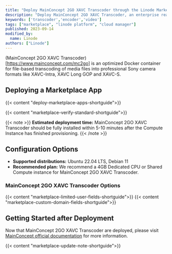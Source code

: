 ```yaml
---
title: "Deploy MainConcept 2GO XAVC Transcoder through the Linode Marketplace"
description: "Deploy MainConcept 2GO XAVC Transcoder, an enterprise ready XAVC Transcoder, on a Linode Compute Instance.'"
keywords: ['transcoder','encoder','video']
tags: ["marketplace", "linode platform", "cloud manager"]
published: 2023-09-14
modified_by:
  name: Linode
authors: ["Linode"]
---
```


(MainConcept 2GO XAVC Transcoder)[https://www.mainconcept.com/mc2go] is an optimized Docker container for file-based transcoding of media files into professional Sony camera formats like XAVC-Intra, XAVC Long GOP and XAVC-S.

## Deploying a Marketplace App 

{{< content "deploy-marketplace-apps-shortguide">}}

{{< content "marketplace-verify-standard-shortguide">}}

{{< note >}}
**Estimated deployment time:** MainConcept 2GO XAVC Transcoder should be fully installed within 5-10 minutes after the Compute Instance has finished provisioning.
{{< /note >}}

## Configuration Options

- **Supported distributions:** Ubuntu 22.04 LTS, Debian 11
- **Recommended plan:** We recommend a 4GB Dedicated CPU or Shared Compute instance for MainConcept 2GO XAVC Transcoder.

### MainConcept 2GO XAVC Transcoder Options

{{< content "marketplace-limited-user-fields-shortguide">}}
{{< content "marketplace-custom-domain-fields-shortguide">}}

## Getting Started after Deployment

Now that MainConcept 2GO XAVC Transcoder are deployed, please visit [MainConcept official documentation](https://www.mainconcept.com/mc2go) for more information. 

{{< content "marketplace-update-note-shortguide">}}